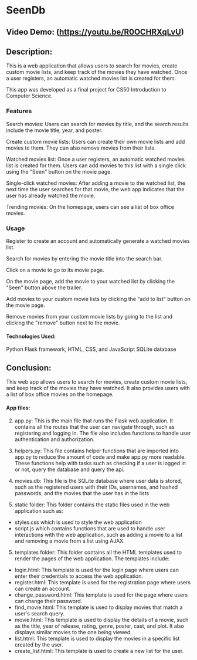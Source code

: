 # SeenDb

## Video Demo: (https://youtu.be/R0OCHRXqLvU)


## Description:
This is a web application that allows users to search for movies, create custom movie lists, and keep track of the movies they have watched. Once a user registers, an automatic watched movies list is created for them.

This app was developed as a final project for CS50 Introduction to Computer Science.

### Features
Search movies: Users can search for movies by title, and the search results include the movie title, year, and poster.

Create custom movie lists: Users can create their own movie lists and add movies to them. They can also remove movies from their lists.

Watched movies list: Once a user registers, an automatic watched movies list is created for them. Users can add movies to this list with a single click using the "Seen" button on the movie page.

Single-click watched movies: After adding a movie to the watched list, the next time the user searches for that movie, the web app indicates that the user has already watched the movie.

Trending movies: On the homepage, users can see a list of box office movies.


### Usage
Register to create an account and automatically generate a watched movies list.

Search for movies by entering the movie title into the search bar.

Click on a movie to go to its movie page.

On the movie page, add the movie to your watched list by clicking the "Seen" button above the trailer.

Add movies to your custom movie lists by clicking the "add to list" button on the movie page.

Remove movies from your custom movie lists by going to the list and clicking the "remove" button next to the movie.


#### Technologies Used:
Python Flask framework,
HTML, CSS, and JavaScript
SQLite database


## Conclusion:
This web app allows users to search for movies, create custom movie lists, and keep track of the movies they have watched. It also provides users with a list of box office movies on the homepage.


#### App files:
2. app.py: This is the main file that runs the Flask web application. It contains all the routes that the user can navigate through, such as registering and logging in. The file also includes functions to handle user authentication and authorization.

3. helpers.py: This file contains helper functions that are imported into app.py to reduce the amount of code and make app.py more readable. These functions help with tasks such as checking if a user is logged in or not, query the database and query the api.

3. movies.db: This file is the SQLite database where user data is stored, such as the registered users with their IDs, usernames, and hashed passwords, and the movies that the user has in the lists

4. static folder: This folder contains the static files used in the web application such as:
- styles.css which is used to style the web application 
- script.js which contains functions that are used to handle user interactions with the web application, such as adding a movie to a list and removing a movie from a list using AJAX.

5. templates folder: This folder contains all the HTML templates used to render the pages of the web application. The templates include:
- login.html: This template is used for the login page where users can enter their credentials to access the web application.
- register.html: This template is used for the registration page where users can create an account.
- change_password.html: This template is used for the page where users can change their password.
- find_movie.html: This template is used to display movies that match a user's search query.
- movie.html: This template is used to display the details of a movie, such as the title, year of release, rating, genre, poster, cast, and plot. It also displays similar movies to the one being viewed.
- list.html: This template is used to display the movies in a specific list created by the user.
- create_list.html: This template is used to create a new list for the user.
